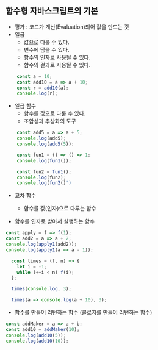 ## 함수형 자바스크립트의 기본

- 평가 : 코드가 계산(Evaluation)되어 값을 만드는 것
- 일급
  - 값으로 다룰 수 있다.
  - 변수에 담을 수 있다.
  - 함수의 인자로 사용될 수 있다.
  - 함수의 결과로 사용될 수 있다.

```Javascript
    const a = 10;
    const add10 = a => a + 10;
    const r = add10(a);
    console.log(r);
```

- 일급 함수
  - 함수를 값으로 다룰 수 있다.
  - 조합성과 추상화의 도구

```Javascript
    const add5 = a => a + 5;
    console.log(add5);
    console.log(add5(5));

    const fun1 = () => () => 1;
    console.log(fun1());

    const fun2 = fun1();
    console.log(fun2);
    console.log(fun2()')

```

- 고차 함수

  - 함수를 값(인자)으로 다루는 함수

- 함수를 인자로 받아서 실행하는 함수

```Javascript
const apply = f => f(1);
const add2 = a => a + 2;
console.log(apply1(add2));
console.log(apply1(a => a - 1));

  const times = (f, n) => {
    let i = -1;
    while (++i < n) f(i);
  };

  times(console.log, 3);

  times(a => console.log(a + 10), 3);

```

- 함수를 만들어 리턴하는 함수 (클로저를 만들어 리턴하는 함수)

```Javascript
const addMaker = a => a + b;
const add10 = addMaker(10);
console.log(add10(5));
console.log(add10(10));

```
